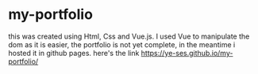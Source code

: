 # my-portfolio
this was created using Html, Css and Vue.js.
I used Vue to manipulate the dom as it is easier,
the portfolio is not yet complete, 
in the meantime i hosted it in github pages.
here's the link https://ye-ses.github.io/my-portfolio/
